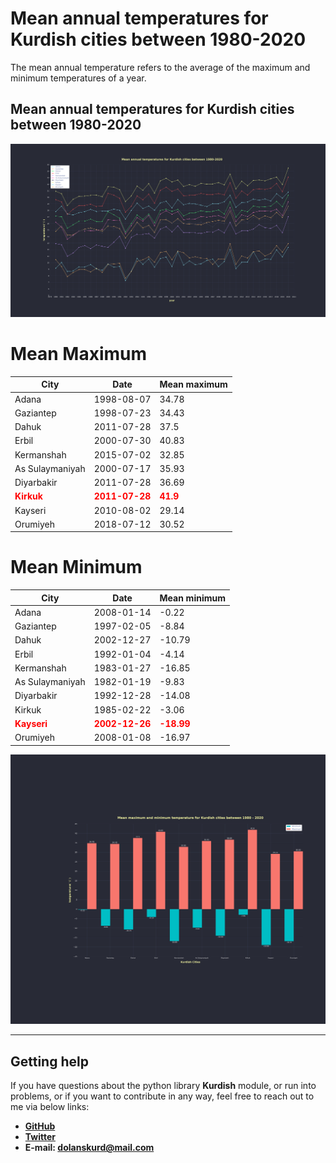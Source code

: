 # Mean annual temperatures for Kurdish cities between 1980-2020

The mean annual temperature refers to the average of the maximum and minimum temperatures of a year.

## Mean annual temperatures for Kurdish cities between 1980-2020

[![kurdish_cities](./graphs/kurdish_cities.svg)](./graphs/kurdish_cities.pdf)


# Mean Maximum
|City|Date|Mean maximum|
|---|---|---|
Adana|1998-08-07|34.78
Gaziantep|1998-07-23|34.43
Dahuk|2011-07-28|37.5
Erbil|2000-07-30|40.83
Kermanshah|2015-07-02|32.85
As Sulaymaniyah|2000-07-17|35.93
Diyarbakir|2011-07-28|36.69
<span style="color:red">**Kirkuk**</span>|<span style="color:red">**2011-07-28**</span>|<span style="color:red">**41.9**</span>
Kayseri|2010-08-02|29.14
Orumiyeh|2018-07-12|30.52


# Mean Minimum
|City|Date|Mean minimum|
|---|---|---|
Adana|2008-01-14|-0.22
Gaziantep|1997-02-05|-8.84
Dahuk|2002-12-27|-10.79
Erbil|1992-01-04|-4.14
Kermanshah|1983-01-27|-16.85
As Sulaymaniyah|1982-01-19|-9.83
Diyarbakir|1992-12-28|-14.08
Kirkuk|1985-02-22|-3.06
<span style="color:red">**Kayseri**</span>|<span style="color:red">**2002-12-26**</span>|<span style="color:red">**-18.99**</span>
Orumiyeh|2008-01-08|-16.97



[![max_min](./graphs/max_mini.svg)](./graphs/max_mini.pdf)




---

## Getting help

If you have questions about the python library **Kurdish** module, or run into problems, or if you want to contribute in any way, feel free to reach out to me via below links:

- **[GitHub](https://github.com/dolanskurd)**
- **[Twitter](http://www.twitter.com/dolanskurd)**
- **E-mail: [dolanskurd@mail.com](mailto:dolanskurd@mail.com)**